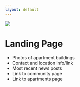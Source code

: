 ```yaml
---
layout: default
---
```

<div class="header-image">
<img src="{{ site.baseurl }}/img/hobart-elevation-1.jpg">
</div>

<div class="container">
  <div class="row">
    <div class="col-md-12">
      <div class="card">
        <h1>Landing Page</h1>
        <ul>
          <li>Photos of apartment buildings</li>
          <li>Contact and location info/link</li>
          <li>Most recent news posts</li>
          <li>Link to community page</li>
          <li>Link to apartments page</li>
      </div>
    </div>
  </div>
</div>
<!--
<div class="container">
  <div class="row">
    <div class="col-md-8">
      <div class="card">
        <h1 id="luxury_leased_residences">Hobart Crossing—Luxury Leased Residences</h1>
        
        <p>Enjoy life at Hobart Crossing in Centennial Centre! Hobart Crossing features upscale amenities and a refined urban feel.</p>
        
        <ul>
          <li>12 models with 1-2 bedroom options</li>
          <li>Private, 1st-floor entrances</li>
          <li>Clubhouse/community room</li>
          <li>Workout facility</li>
          <li>Private outdoor pool</li>
          <li>Business center</li>
          <li>Elevators</li>
          <li>Underground parking</li>
          <li>100% smoke free</li>
          <li>Pet friendly units available</li>
        </ul>
      </div>
  
      <div class="card">
        <h1 id="centennial_centre_at_hobart_8230">Centennial Centre at Hobart &#8230;</h1>
        
        <img src="{{ site.baseurl }}/img/centennial-centre.jpg">
      
        <p>Centennial Centre is the area’s newest premier luxury community. At Centennial Centre lush greenery and pedestrian-friendly pathways will connect homes, stores, professional services and more! Visit <a href="http://buildinhobart.com">BuildinHobart.com</a> for more information on this incredible new development.</p>
        
        <iframe src="https://www.google.com/maps/embed?pb=!1m22!1m12!1m3!1d5684.577773341225!2d-88.16408209916519!3d44.57065745789561!2m3!1f0!2f0!3f0!3m2!1i1024!2i768!4f13.1!4m7!1i0!3e1!4m0!4m3!3m2!1d44.5672944!2d-88.1646507!5e0!3m2!1sen!2sus!4v1417532961042" width="100%" height="300" frameborder="0" style="border:0"></iframe>
      </div>
  
    </div>
    <div class="col-md-4">
    
      <div class="card">
        <h1>Contact Us</h1>
        <p>Pre-leasing begins April 2015 for occupancy August 2015.</p>
        
        <p><em>Don’t delay—units will fill fast!</em></p>
      
        <div class="card-button-group">
          <div class="card-button"><span class="glyphicon glyphicon-earphone"></span>&nbsp;&nbsp;(920) 461-1900</div>
          <a class="card-button" href="mailto:info@hobartcrossing.com"><span class="glyphicon glyphicon-envelope"></span>&nbsp;&nbsp;info@HobartCrossing.com</a>
        </div>
      </div>
    
    </div>
  </div>
</div>-->

